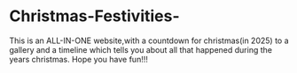 # Christmas-Festivities-
This is an ALL-IN-ONE website,with a countdown for christmas(in 2025) to a gallery and a timeline which tells you about all that happened during the years christmas.
Hope you have fun!!!
